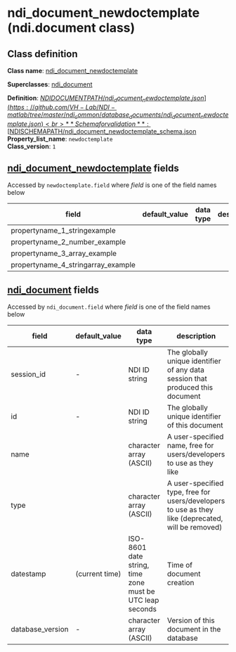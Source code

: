 # ndi_document_newdoctemplate (ndi.document class)

## Class definition

**Class name**: [ndi_document_newdoctemplate](ndi_document_newdoctemplate.md)

**Superclasses**: [ndi_document](ndi_document.md)

**Definition**: [$NDIDOCUMENTPATH/ndi_document_newdoctemplate.json](https://github.com/VH-Lab/NDI-matlab/tree/master/ndi_common/database_documents/ndi_document_newdoctemplate.json)<br>
**Schema for validation**: [$NDISCHEMAPATH/ndi_document_newdoctemplate_schema.json](https://github.com/VH-Lab/NDI-matlab/tree/master/ndi_common/schema_documents/ndi_document_newdoctemplate_schema.json)<br>
**Property_list_name**: `newdoctemplate`<br>
**Class_version**: `1`<br>


## [ndi_document_newdoctemplate](ndi_document_newdoctemplate.md) fields

Accessed by `newdoctemplate.field` where *field* is one of the field names below

| field | default_value | data type | description |
| --- | --- | --- | --- |
| propertyname_1_stringexample |  |  |  |
| propertyname_2_number_example |  |  |  |
| propertyname_3_array_example |  |  |  |
| propertyname_4_stringarray_example |  |  |  |


## [ndi_document](ndi_document.md) fields

Accessed by `ndi_document.field` where *field* is one of the field names below

| field | default_value | data type | description |
| --- | --- | --- | --- |
| session_id | - | NDI ID string | The globally unique identifier of any data session that produced this document |
| id | - | NDI ID string | The globally unique identifier of this document |
| name |  | character array (ASCII) | A user-specified name, free for users/developers to use as they like |
| type |  | character array (ASCII) | A user-specified type, free for users/developers to use as they like (deprecated, will be removed) |
| datestamp | (current time) | ISO-8601 date string, time zone must be UTC leap seconds | Time of document creation |
| database_version | - | character array (ASCII) | Version of this document in the database |


